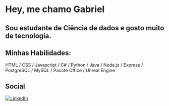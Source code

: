 # Hey, me chamo Gabriel

## Sou estudante de Ciência de dados e gosto muito de tecnologia.

## Minhas Habilidades:

HTML /
CSS /
Javascript /
C# / 
Python / 
Java / 
Node.js / 
Express / 
PostgreSQL / 
MySQL / 
Pacote Office / 
Unreal Engine

## Social

[![LinkedIn](https://img.shields.io/badge/LinkedIn-0077B5?style=for-the-badge&logo=linkedin&logoColor=white)](https://www.linkedin.com/in/gabriel-peixoto-8979471b7/)